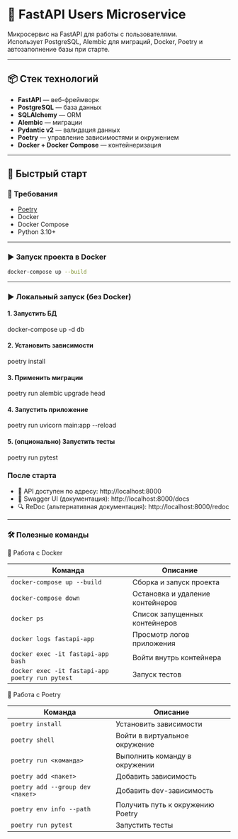 # 🚀 FastAPI Users Microservice

Микросервис на FastAPI для работы с пользователями.  
Использует PostgreSQL, Alembic для миграций, Docker, Poetry и автозаполнение базы при старте.

---

## 📦 Стек технологий

- **FastAPI** — веб-фреймворк
- **PostgreSQL** — база данных
- **SQLAlchemy** — ORM
- **Alembic** — миграции
- **Pydantic v2** — валидация данных
- **Poetry** — управление зависимостями и окружением
- **Docker + Docker Compose** — контейнеризация

---

## 🚀 Быстрый старт

### 🔧 Требования

- [Poetry](https://python-poetry.org/docs/#installation)
- Docker
- Docker Compose
- Python 3.10+

---

### ▶️ Запуск проекта в Docker

```bash
docker-compose up --build
```
---

### ▶️ Локальный запуск (без Docker)

#### 1. Запустить БД
docker-compose up -d db

#### 2. Установить зависимости
poetry install

#### 3. Применить миграции
poetry run alembic upgrade head

#### 4. Запустить приложение
poetry run uvicorn main:app --reload

#### 5. (опционально) Запустить тесты
poetry run pytest


### После старта

- 📌 API доступен по адресу: http://localhost:8000
- 📄 Swagger UI (документация): http://localhost:8000/docs
- 🔍 ReDoc (альтернативная документация): http://localhost:8000/redoc

---
### 🛠 Полезные команды
🔧 Работа с Docker

| Команда                              | Описание                         |
|--------------------------------------|----------------------------------|
| `docker-compose up --build`         | Сборка и запуск проекта          |
| `docker-compose down`               | Остановка и удаление контейнеров |
| `docker ps`                         | Список запущенных контейнеров    |
| `docker logs fastapi-app`          | Просмотр логов приложения        |
| `docker exec -it fastapi-app bash` | Войти внутрь контейнера          |
| `docker exec -it fastapi-app poetry run pytest` | Запуск тестов                    |

🔧 Работа с Poetry

| Команда                            | Описание                         |
|------------------------------------|----------------------------------|
| `poetry install`                  | Установить зависимости           |
| `poetry shell`                    | Войти в виртуальное окружение    |
| `poetry run <команда>`           | Выполнить команду в окружении    |
| `poetry add <пакет>`             | Добавить зависимость             |
| `poetry add --group dev <пакет>` | Добавить dev-зависимость         |
| `poetry env info --path` | Получить путь к окружению Poetry |
| `poetry run pytest` | Запустить тесты                  |